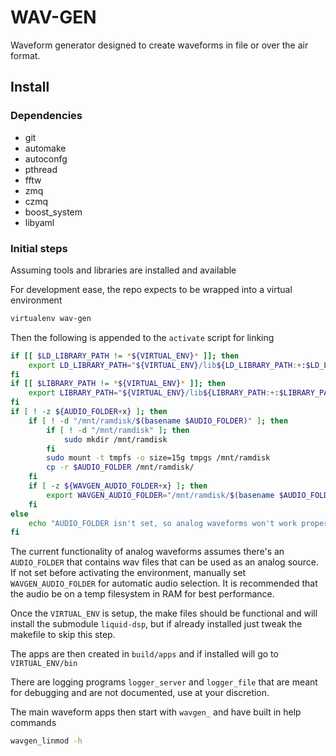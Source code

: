 # WAV-GEN

Waveform generator designed to create waveforms in file or over the air format.

## Install

### Dependencies

- git
- automake
- autoconfg
- pthread
- fftw
- zmq
- czmq
- boost_system
- libyaml

### Initial steps

Assuming tools and libraries are installed and available

For development ease, the repo expects to be wrapped into a virtual environment

```bash
virtualenv wav-gen
```

Then the following is appended to the `activate` script for linking

```bash
if [[ $LD_LIBRARY_PATH != *${VIRTUAL_ENV}* ]]; then
    export LD_LIBRARY_PATH="${VIRTUAL_ENV}/lib${LD_LIBRARY_PATH:+:$LD_LIBRARY_PATH}"
fi
if [[ $LIBRARY_PATH != *${VIRTUAL_ENV}* ]]; then
    export LIBRARY_PATH="${VIRTUAL_ENV}/lib${LIBRARY_PATH:+:$LIBRARY_PATH}"
fi
if [ ! -z ${AUDIO_FOLDER+x} ]; then
    if [ ! -d "/mnt/ramdisk/$(basename $AUDIO_FOLDER)" ]; then
        if [ ! -d "/mnt/ramdisk" ]; then
            sudo mkdir /mnt/ramdisk
        fi
        sudo mount -t tmpfs -o size=15g tmpgs /mnt/ramdisk
        cp -r $AUDIO_FOLDER /mnt/ramdisk/
    fi
    if [ -z ${WAVGEN_AUDIO_FOLDER+x} ]; then
        export WAVGEN_AUDIO_FOLDER="/mnt/ramdisk/$(basename $AUDIO_FOLDER)"
    fi
else
    echo "AUDIO_FOLDER isn't set, so analog waveforms won't work properly unless WAVGEN_AUDIO_FOLDER is set manually"
fi
```

The current functionality of analog waveforms assumes there's an `AUDIO_FOLDER` that
contains wav files that can be used as an analog source. If not set before activating
the environment, manually set `WAVGEN_AUDIO_FOLDER` for automatic audio selection.
It is recommended that the audio be on a temp filesystem in RAM for best performance.

Once the `VIRTUAL_ENV` is setup, the make files should be functional and will install
the submodule `liquid-dsp`, but if already installed just tweak the makefile to skip
this step.

The apps are then created in `build/apps` and if installed will go to `VIRTUAL_ENV/bin`

There are logging programs `logger_server` and `logger_file` that are meant for debugging
and are not documented, use at your discretion.

The main waveform apps then start with `wavgen_` and have built in help commands
```bash
wavgen_linmod -h
```
